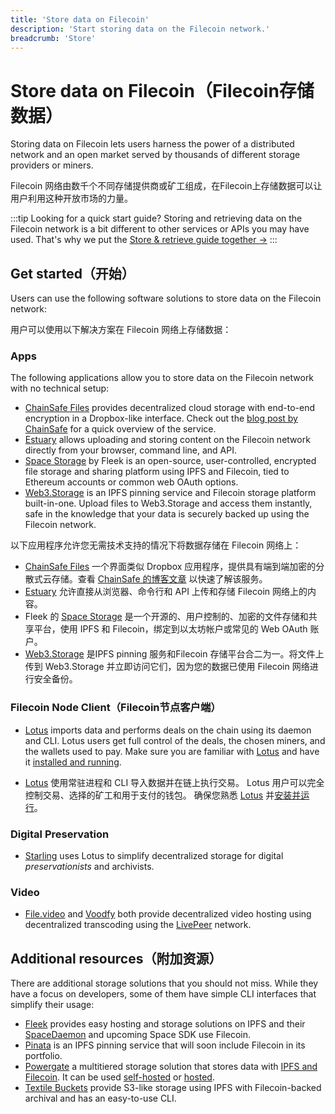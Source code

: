 ```yaml
---
title: 'Store data on Filecoin'
description: 'Start storing data on the Filecoin network.'
breadcrumb: 'Store'
---
```


# Store data on Filecoin（Filecoin存储数据）

Storing data on Filecoin lets users harness the power of a distributed network and an open market served by thousands of different storage providers or miners.

Filecoin 网络由数千个不同存储提供商或矿工组成，在Filecoin上存储数据可以让用户利用这种开放市场的力量。

:::tip Looking for a quick start guide?
Storing and retrieving data on the Filecoin network is a bit different to other services or APIs you may have used. That's why we put the [Store & retrieve guide together →](../get-started/store-and-retrieve)
:::

## Get started（开始）

Users can use the following software solutions to store data on the Filecoin network:

用户可以使用以下解决方案在 Filecoin 网络上存储数据：

### Apps

The following applications allow you to store data on the Filecoin network with no technical setup:

- [ChainSafe Files](https://files.chainsafe.io/) provides decentralized cloud storage with end-to-end encryption in a Dropbox-like interface. Check out the [blog post by ChainSafe](https://medium.com/chainsafe-systems/introducing-chainsafe-files-3eedabdec922) for a quick overview of the service.
- [Estuary](https://estuary.tech) allows uploading and storing content on the Filecoin network directly from your browser, command line, and API.
- [Space Storage](https://space.storage/) by Fleek is an open-source, user-controlled, encrypted file storage and sharing platform using IPFS and Filecoin, tied to Ethereum accounts or common web OAuth options.
- [Web3.Storage](https://web3.storage) is an IPFS pinning service and Filecoin storage platform built-in-one. Upload files to Web3.Storage and access them instantly, safe in the knowledge that your data is securely backed up using the Filecoin network.

以下应用程序允许您无需技术支持的情况下将数据存储在 Filecoin 网络上：

- [ChainSafe Files](https://files.chainsafe.io/) 一个界面类似 Dropbox 应用程序，提供具有端到端加密的分散式云存储。查看 [ChainSafe 的博客文章](https://medium.com/chainsafe-systems/introducing-chainsafe-files-3eedabdec922) 以快速了解该服务。
- [Estuary](https://estuary.tech) 允许直接从浏览器、命令行和 API 上传和存储 Filecoin 网络上的内容。
- Fleek 的 [Space Storage](https://space.storage/) 是一个开源的、用户控制的、加密的文件存储和共享平台，使用 IPFS 和 Filecoin，绑定到以太坊帐户或常见的 Web OAuth 账户。
- [Web3.Storage](https://web3.storage) 是IPFS pinning 服务和Filecoin 存储平台合二为一。将文件上传到 Web3.Storage 并立即访问它们，因为您的数据已使用 Filecoin 网络进行安全备份。

### Filecoin Node Client（Filecoin节点客户端）

- [Lotus](lotus/README.md) imports data and performs deals on the chain using its daemon and CLI. Lotus users get full control of the deals, the chosen miners, and the wallets used to pay. Make sure you are familiar with [Lotus](../get-started/lotus/README.md) and have it [installed and running](../get-started/lotus/installation.md).

- [Lotus](lotus/README.md) 使用常驻进程和 CLI 导入数据并在链上执行交易。 Lotus 用户可以完全控制交易、选择的矿工和用于支付的钱包。 确保您熟悉 [Lotus](../get-started/lotus/README.md) 并[安装并运行](../get-started/lotus/installation.md)。

### Digital Preservation

- [Starling](starling.md) uses Lotus to simplify decentralized storage for digital _preservationists_ and archivists.

### Video

- [File.video](https://file.video/) and [Voodfy](https://beta.voodfy.com/) both provide decentralized video hosting using decentralized transcoding using the [LivePeer](https://livepeer.org/) network.

## Additional resources（附加资源）

There are additional storage solutions that you should not miss. While they have a focus on developers, some of them have simple CLI interfaces that simplify their usage:

- [Fleek](https://fleek.co) provides easy hosting and storage solutions on IPFS and their [SpaceDaemon](https://docs.fleek.co/space-daemon/overview/) and upcoming Space SDK use Filecoin.
- [Pinata](https://pinata.cloud/) is an IPFS pinning service that will soon include Filecoin in its portfolio.
- [Powergate](https://github.com/textileio/powergate) a multitiered storage solution that stores data with [IPFS and Filecoin](../about-filecoin/ipfs-and-filecoin.md). It can be used [self-hosted](../build/powergate.md) or [hosted](../build/hosted-powergate.md).
- [Textile Buckets](../build/textile-buckets.md) provide S3-like storage using IPFS with Filecoin-backed archival and has an easy-to-use CLI.

